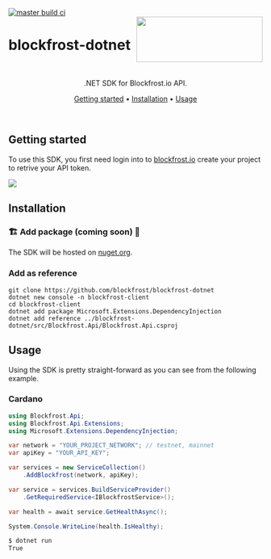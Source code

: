 [![master build ci](https://github.com/blockfrost/blockfrost-dotnet/actions/workflows/dotnet.yml/badge.svg)](https://github.com/blockfrost/blockfrost-dotnet/actions/workflows/dotnet.yml)
<br/>
<img src="https://blockfrost.io/images/logo.svg" width="250" align="right" height="90">

# blockfrost-dotnet

<br/>

<p align="center">.NET SDK for Blockfrost.io API.</p>
<p align="center">
  <a href="#getting-started">Getting started</a> •
  <a href="#installation">Installation</a> •
  <a href="#usage">Usage</a>
</p>
<br>

## Getting started

To use this SDK, you first need login into to [blockfrost.io](https://blockfrost.io) create your project to retrive your API token.

<img src="https://i.imgur.com/smY12ro.png">

<br/>

## Installation

### 🏗️ Add package (coming soon) 🚧

The SDK will be hosted on [nuget.org](https://www.nuget.org/).

<!-- 
The SDK is hosted on [nuget.org](https://www.nuget.org/packages/Blockfrost.Api), so you can directly import it using your favorite package manager.

```console
$ dotnet new console -n blockfrost-client
$ cd blockfrost-client
$ dotnet add package Blockfrost.Api --prerelease
```

<br/>
-->

### Add as reference

```console
git clone https://github.com/blockfrost/blockfrost-dotnet
dotnet new console -n blockfrost-client
cd blockfrost-client
dotnet add package Microsoft.Extensions.DependencyInjection
dotnet add reference ../blockfrost-dotnet/src/Blockfrost.Api/Blockfrost.Api.csproj
```

## Usage

Using the SDK is pretty straight-forward as you can see from the following example.

### Cardano

```cs
using Blockfrost.Api;
using Blockfrost.Api.Extensions;
using Microsoft.Extensions.DependencyInjection;

var network = "YOUR_PROJECT_NETWORK"; // testnet, mainnet
var apiKey = "YOUR_API_KEY";

var services = new ServiceCollection()
    .AddBlockfrost(network, apiKey);

var service = services.BuildServiceProvider()
    .GetRequiredService<IBlockfrostService>();

var health = await service.GetHealthAsync();

System.Console.WriteLine(health.IsHealthy);
```

```sh
$ dotnet run
True
```

<!--

### IPFS

```cs
// TODO
```

For a more detailed list of possibilities, [check out the wiki](https://github.com/blockfrost/blockfrost-dotnet/wiki).

-->
